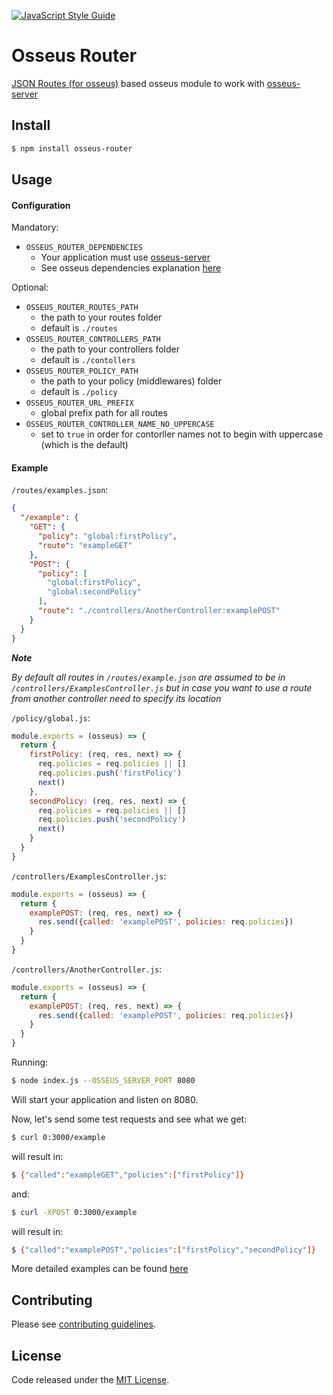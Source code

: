 [![JavaScript Style Guide](https://cdn.rawgit.com/standard/standard/master/badge.svg)](https://github.com/standard/standard)

# Osseus Router

[JSON Routes (for osseus)](https://github.com/colucom/json-routing) based osseus module to work with [osseus-server](https://github.com/colucom/osseus-server)

## Install
```bash
$ npm install osseus-router
```

## Usage

#### Configuration

Mandatory:

* `OSSEUS_ROUTER_DEPENDENCIES`
	* Your application must use [osseus-server](https://github.com/colucom/osseus-server)
	* See osseus dependencies explanation [here](https://github.com/colucom/osseus#dependencies)

Optional:

* `OSSEUS_ROUTER_ROUTES_PATH`
	* the path to your routes folder
	* default is `./routes`
* `OSSEUS_ROUTER_CONTROLLERS_PATH`
	* the path to your controllers folder
	* default is `./contollers`
* `OSSEUS_ROUTER_POLICY_PATH`
	* the path to your policy (middlewares) folder
	* default is `./policy`
* `OSSEUS_ROUTER_URL_PREFIX`
	* global prefix path for all routes
* `OSSEUS_ROUTER_CONTROLLER_NAME_NO_UPPERCASE`
  * set to `true` in order for contorller names not to begin with uppercase (which is the default)

#### Example

`/routes/examples.json`:

```json
{
  "/example": {
    "GET": {
      "policy": "global:firstPolicy",
      "route": "exampleGET"
    },
    "POST": {
      "policy": [
        "global:firstPolicy",
        "global:secondPolicy"
      ],
      "route": "./controllers/AnotherController:examplePOST"
    }
  }
}
```

***Note***

*By default all routes in `/routes/example.json` are assumed to be in `/controllers/ExamplesController.js` but in case you want to use a route from another controller need to specify its location*

`/policy/global.js`:

```javascript
module.exports = (osseus) => {
  return {
    firstPolicy: (req, res, next) => {
      req.policies = req.policies || []
      req.policies.push('firstPolicy')
      next()
    },
    secondPolicy: (req, res, next) => {
      req.policies = req.policies || []
      req.policies.push('secondPolicy')
      next()
    }
  }
}
```

`/controllers/ExamplesController.js`:

```javascript
module.exports = (osseus) => {
  return {
    examplePOST: (req, res, next) => {
      res.send({called: 'examplePOST', policies: req.policies})
    }
  }
}
```

`/controllers/AnotherController.js`:

```javascript
module.exports = (osseus) => {
  return {
    examplePOST: (req, res, next) => {
      res.send({called: 'examplePOST', policies: req.policies})
    }
  }
}
```

Running:

```bash
$ node index.js --OSSEUS_SERVER_PORT 8080
```

Will start your application and listen on 8080.

Now, let's send some test requests and see what we get:

```bash
$ curl 0:3000/example
```

will result in:

```bash
$ {"called":"exampleGET","policies":["firstPolicy"]}
```

and:

```bash
$ curl -XPOST 0:3000/example
```

will result in:

```bash
$ {"called":"examplePOST","policies":["firstPolicy","secondPolicy"]}
```

More detailed examples can be found [here](https://github.com/colucom/json-routing)

## Contributing
Please see [contributing guidelines](https://github.com/colucom/osseus-router/blob/master/.github/CONTRIBUTING.md).

## License
Code released under the [MIT License](https://github.com/colucom/osseus-router/blob/master/LICENSE).
